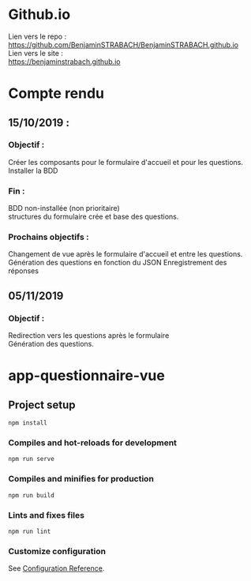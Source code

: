 # Github.io

Lien vers le repo : <br>
https://github.com/BenjaminSTRABACH/BenjaminSTRABACH.github.io <br>
Lien vers le site : <br>
https://benjaminstrabach.github.io

# Compte rendu

## 15/10/2019 :

### Objectif :
Créer les composants pour le formulaire d'accueil et pour les questions. <br>
Installer la BDD
### Fin :
BDD non-installée (non prioritaire) <br>
structures du formulaire crée et base des questions.
### Prochains objectifs : 
Changement de vue après le formulaire d'accueil et entre les questions. <br>
Génération des questions en fonction du JSON
Enregistrement des réponses

## 05/11/2019

### Objectif : 
Redirection vers les questions après le formulaire <br>
Génération des questions.


# app-questionnaire-vue

## Project setup
```
npm install
```

### Compiles and hot-reloads for development
```
npm run serve
```

### Compiles and minifies for production
```
npm run build
```

### Lints and fixes files
```
npm run lint
```

### Customize configuration
See [Configuration Reference](https://cli.vuejs.org/config/).
